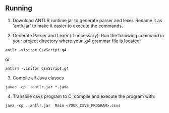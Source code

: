 ## Running

1. Download ANTLR runtime jar to generate parser and lexer. Rename it as 'antlr.jar' to make it easier to execute the commands.

2. Generate Parser and Lexer (if necessary): Run the following command in your project directory where your .g4 grammar file is located:

```
antlr -visitor CsvScript.g4
```

or

```
antlr4 -visitor CsvScript.g4
```

3. Compile all Java classes

```
javac -cp .:antlr.jar *.java

```

4. Transpile csvs program to C, compile and execute the program with:

```
java -cp .:antlr.jar  Main <YOUR_CSVS_PROGRAM>.csvs
```
